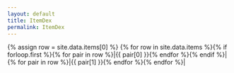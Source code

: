 ```yaml
---
layout: default
title: ItemDex
permalink: ItemDex
---
```


{% assign row = site.data.items[0] %}
{% for row in site.data.items %}{% if forloop.first %}{% for pair in row %}|{{ pair[0] }}{% endfor %}{% endif %}|
{% for pair in row %}|{{ pair[1] }}{% endfor %}{% endfor %}|
